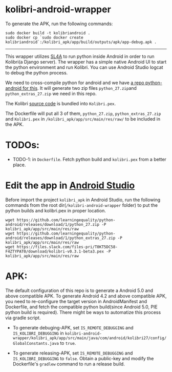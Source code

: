 # kolibri-android-wrapper

To generate the APK, run the following commands:

```
sudo docker build -t kolibriandroid .
sudo docker cp `sudo docker create kolibriandroid`:/kolibri_apk/app/build/outputs/apk/app-debug.apk .
```

---

This wrapper utilizes [SL4A](https://github.com/damonkohler/sl4a) to run python inside Android in order to run Kolibri(a Django server). The wrapper has a simple native Android UI to start the python environment and run Kolibri. You can use Android Studio logcat to debug the python process.

We need to cross-compile python for android and we have [a repo python-android for this](https://github.com/learningequality/python-android). It will generate two zip files `python_27.zip`and `python_extras_27.zip` we need in this repo.

The Kolibri [source code](https://github.com/learningequality/kolibri) is bundled into `Kolibri.pex`.

The Dockerfile will put all 3 of them, `python_27.zip`, `python_extras_27.zip` and `Kolibri.pex` in `/kolibri_apk/app/src/main/res/raw/` to be included in the APK.

# TODOs:

* TODO-1: in `Dockerfile`. Fetch python build and `kolibri.pex` from a better place.

# Edit the app in [Android Studio](https://developer.android.com/studio/index.html)
Before import the project `kolibri_apk` in Android Studio, run the following commands from the root dir(`/kolibri-android-wrapper` folder) to put the python builds and kolibri.pex in proper location.
```
wget https://github.com/learningequality/python-android/releases/download/1/python_27.zip -P kolibri_apk/app/src/main/res/raw
wget https://github.com/learningequality/python-android/releases/download/1/python_extras_27.zip -P kolibri_apk/app/src/main/res/raw
wget https://files.slack.com/files-pri/T0KT5DC58-F4ZTYPAT0/download/kolibri-v0.3.1-beta3.pex -P kolibri_apk/app/src/main/res/raw
``` 

# APK:

The default configuration of this repo is to generate a Android 5.0 and above compatible APK. To generate Android 4.2 and above compatible APK, you need to re-configure the target version in AndroidManifest and Dockerfile, and fetch the compatible python build(since Android 5.0, PIE python build is required). There might be ways to automatize this process via gradle script.

* To generate debuging-APK, set `IS_REMOTE_DEBUGGING` and `IS_KOLIBRI_DEBUGGING` in `kolibri-android-wrapper/kolibri_apk/app/src/main/java/com/android/kolibri27/config/GlobalConstants.java` to `true`.

* To generate releasing-APK, set `IS_REMOTE_DEBUGGING` and `IS_KOLIBRI_DEBUGGING` to `false`. Obtain a public-key and modify the Dockerfile's `gradlew` command to run a release build.